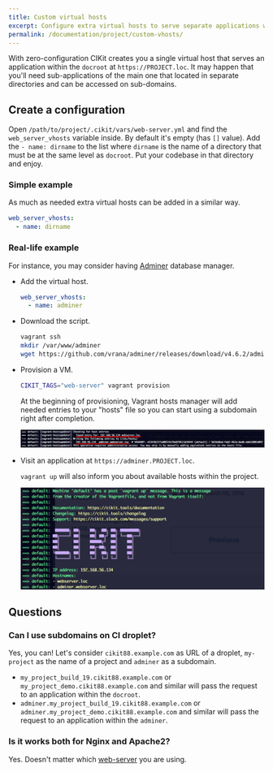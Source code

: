 ```yaml
---
title: Custom virtual hosts
excerpt: Configure extra virtual hosts to serve separate applications within the project using subdomains.
permalink: /documentation/project/custom-vhosts/
---
```


With zero-configuration CIKit creates you a single virtual host that serves an application within the `docroot` at `https://PROJECT.loc`. It may happen that you'll need sub-applications of the main one that located in separate directories and can be accessed on sub-domains.

## Create a configuration

Open `/path/to/project/.cikit/vars/web-server.yml` and find the `web_server_vhosts` variable inside. By default it's empty (has `[]` value). Add the `- name: dirname` to the list where `dirname` is the name of a directory that must be at the same level as `docroot`. Put your codebase in that directory and enjoy.

### Simple example

As much as needed extra virtual hosts can be added in a similar way.

```yaml
web_server_vhosts:
  - name: dirname
```

### Real-life example

For instance, you may consider having [Adminer](https://www.adminer.org) database manager.

- Add the virtual host.

  ```yaml
  web_server_vhosts:
    - name: adminer
  ```

- Download the script.

  ```bash
  vagrant ssh
  mkdir /var/www/adminer
  wget https://github.com/vrana/adminer/releases/download/v4.6.2/adminer-4.6.2.php -O $_/index.php
  ```

- Provision a VM.

  ```bash
  CIKIT_TAGS="web-server" vagrant provision
  ```

  At the beginning of provisioning, Vagrant hosts manager will add needed entries to your "hosts" file so you can start using a subdomain right after completion.

  ![Vagrant hosts manager adds needed entries to hosts](images/web-server-vhosts.png)

- Visit an application at `https://adminer.PROJECT.loc`.

  `vagrant up` will also inform you about available hosts within the project.

  ![CIKit vagrant up](images/cikit-vagrant-up.png)

## Questions

### Can I use subdomains on CI droplet?

Yes, you can! Let's consider `cikit88.example.com` as URL of a droplet, `my-project` as the name of a project and `adminer` as a subdomain.

- `my_project_build_19.cikit88.example.com` or `my_project_demo.cikit88.example.com` and similar will pass the request to an application within the `docroot`.
- `adminer.my_project_build_19.cikit88.example.com` or `adminer.my_project_demo.cikit88.example.com` and similar will pass the request to an application within the `adminer`.

### Is it works both for Nginx and Apache2?

Yes. Doesn't matter which [web-server](../web-server) you are using.
